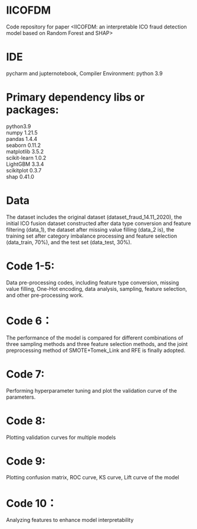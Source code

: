 # IICOFDM
Code repository for paper &lt;IICOFDM: an interpretable ICO fraud detection model based on Random Forest and SHAP>  
# IDE  
pycharm and jupternotebook, Compiler Environment: python 3.9  
# Primary dependency libs or packages:
python3.9  
numpy 1.21.5  
pandas 1.4.4  
seaborn 0.11.2  
matplotlib 3.5.2  
scikit-learn 1.0.2  
LightGBM 3.3.4  
scikitplot 0.3.7  
shap 0.41.0  
# Data  
The dataset includes the original dataset (dataset_fraud_14.11_2020), the initial ICO fusion dataset constructed after data type conversion and feature filtering (data_1), the dataset after missing value filling (data_2 is), the training set after category imbalance processing and feature selection (data_train, 70%), and the test set (data_test, 30%).  
# Code 1-5:
Data pre-processing codes, including feature type conversion, missing value filling, One-Hot encoding, data analysis, sampling, feature selection, and other pre-processing work.  
# Code 6：
The performance of the model is compared for different combinations of three sampling methods and three feature selection methods, and the joint preprocessing method of SMOTE+Tomek_Link and RFE is finally adopted.  
# Code 7:
Performing hyperparameter tuning and plot the validation curve of the parameters.  
# Code 8:
Plotting validation curves for multiple models
# Code 9:
Plotting confusion matrix, ROC curve, KS curve, Lift curve of the model
# Code 10：
Analyzing features to enhance model interpretability
